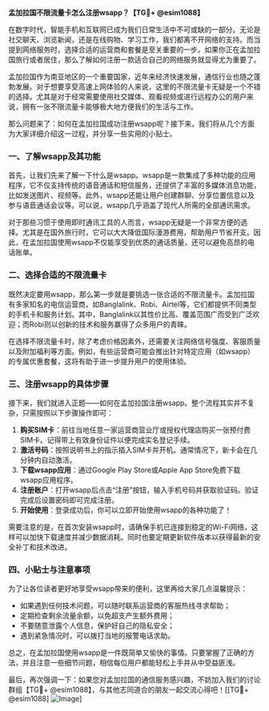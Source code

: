 **孟加拉国不限流量卡怎么注册wsapp？【TG💪+ @esim1088】**

在数字时代，智能手机和互联网已成为我们日常生活中不可或缺的一部分。无论是社交聊天、浏览新闻，还是在线购物、学习工作，我们都离不开网络的支持。而当提到网络服务时，选择合适的运营商和套餐是至关重要的一步。如果你正在孟加拉国旅行或者居住，那么了解如何注册一款适合自己的网络服务就显得尤为重要了。

孟加拉国作为南亚地区的一个重要国家，近年来经济快速发展，通信行业也随之蓬勃发展。对于想要享受高速上网体验的人来说，这里的不限流量卡无疑是一个不错的选择。尤其是对于经常需要使用社交媒体、观看视频或进行远程办公的用户来说，拥有一张不限流量卡能够极大地方便我们的生活与工作。

那么问题来了：如何在孟加拉国成功注册wsapp呢？接下来，我们将从几个方面为大家详细介绍这一过程，并分享一些实用的小贴士。

### 一、了解wsapp及其功能

首先，让我们先来了解一下什么是wsapp。wsapp是一款集成了多种功能的应用程序，它不仅支持传统的语音通话和短信服务，还提供了丰富的多媒体消息功能，比如发送图片、视频等。此外，wsapp还能让用户创建群聊、分享位置信息以及参与语音通话会议等。可以说，wsapp几乎涵盖了现代人所需的全部通讯需求。

对于那些习惯于使用即时通讯工具的人而言，wsapp无疑是一个非常方便的选择。尤其是在国外旅行时，它可以大大降低国际漫游费用，帮助用户节省开支。因此，在孟加拉国使用wsapp不仅能享受到优质的通话质量，还可以避免高昂的电话账单。

### 二、选择合适的不限流量卡

既然决定要用wsapp，那么第一步就是要挑选一张合适的不限流量卡。孟加拉国有多家知名的电信运营商，如Banglalink、Robi、Airtel等，它们都提供不同类型的手机卡和服务计划。其中，Banglalink以其性价比高、覆盖范围广而受到广泛欢迎；而Robi则以创新的技术和服务赢得了众多用户的青睐。

在选择不限流量卡时，除了考虑价格因素外，还需要关注网络信号强度、客服质量以及附加福利等方面。例如，有些运营商可能会推出针对特定应用（如wsapp）的专属优惠套餐，这将有助于进一步提升用户的使用体验。

### 三、注册wsapp的具体步骤

接下来，我们就进入正题——如何在孟加拉国注册wsapp。整个流程其实并不复杂，只需按照以下步骤操作即可：

1. **购买SIM卡**：前往当地任意一家运营商营业厅或授权代理店购买一张预付费SIM卡。记得带上有效身份证件以便完成实名登记手续。
2. **激活号码**：按照说明书上的指示插入SIM卡并开机。通常情况下，新卡会在几分钟内自动激活。
3. **下载wsapp应用**：通过Google Play Store或Apple App Store免费下载wsapp应用程序。
4. **注册账户**：打开wsapp后点击“注册”按钮，输入手机号码并获取验证码。验证完成后设置密码即可完成注册。
5. **开始使用**：登录成功后，你可以立即开始使用wsapp的各种功能了！

需要注意的是，在首次安装wsapp时，请确保手机已连接到稳定的Wi-Fi网络，这样可以加快下载速度并减少数据消耗。同时也要定期更新软件版本以获得最新的安全补丁和技术改进。

### 四、小贴士与注意事项

为了让各位读者更好地享受wsapp带来的便利，这里再给大家几点温馨提示：

- 如果遇到任何技术问题，可以随时联系运营商的客服热线寻求帮助；
- 定期检查剩余流量余额，以免超支产生额外费用；
- 不要随意泄露个人信息，保护好自己的隐私安全；
- 遇到紧急情况时，可以拨打当地的报警电话求助。

总之，在孟加拉国使用wsapp是一件既简单又愉快的事情。只要掌握了正确的方法，并且注意一些细节问题，相信每位用户都能轻松上手并从中受益匪浅。

最后，再次强调一下：如果您对孟加拉国的通信服务感兴趣，不妨加入我们的讨论群组【TG💪+ @esim1088】，与其他志同道合的朋友一起交流心得吧！[[TG💪+ @esim1088] ![Image](https://i.postimg.cc/4NQfJmqS/Snipaste-2025-05-13-00-14-12.png)]